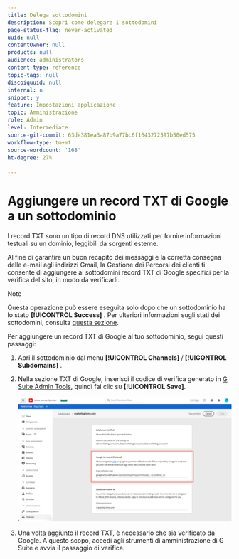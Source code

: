 ```yaml
---
title: Delega sottodomini
description: Scopri come delegare i sottodomini
page-status-flag: never-activated
uuid: null
contentOwner: null
products: null
audience: administrators
content-type: reference
topic-tags: null
discoiquuid: null
internal: n
snippet: y
feature: Impostazioni applicazione
topic: Amministrazione
role: Admin
level: Intermediate
source-git-commit: 63de381ea3a87b9a77bc6f1643272597b50ed575
workflow-type: tm+mt
source-wordcount: '168'
ht-degree: 27%

---
```



# Aggiungere un record TXT di Google a un sottodominio

I record TXT sono un tipo di record DNS utilizzati per fornire informazioni testuali su un dominio, leggibili da sorgenti esterne.

Al fine di garantire un buon recapito dei messaggi e la corretta consegna delle e-mail agli indirizzi Gmail, la Gestione dei Percorsi dei clienti ti consente di aggiungere ai sottodomini record TXT di Google specifici per la verifica del sito, in modo da verificarli.

>[!NOTE]
>
> Questa operazione può essere eseguita solo dopo che un sottodominio ha lo stato **[!UICONTROL Success]** . Per ulteriori informazioni sugli stati dei sottodomini, consulta [questa sezione](access-subdomains.md).

Per aggiungere un record TXT di Google al tuo sottodominio, segui questi passaggi:

1. Apri il sottodominio dal menu **[!UICONTROL Channels]** / **[!UICONTROL Subdomains]** .

1. Nella sezione TXT di Google, inserisci il codice di verifica generato in [G Suite Admin Tools](https://support.google.com/a/answer/183895?hl=it), quindi fai clic su **[!UICONTROL Save]**.

   ![](../assets/subdomain-google-txt.png)

1. Una volta aggiunto il record TXT, è necessario che sia verificato da Google. A questo scopo, accedi agli strumenti di amministrazione di G Suite e avvia il passaggio di verifica.
